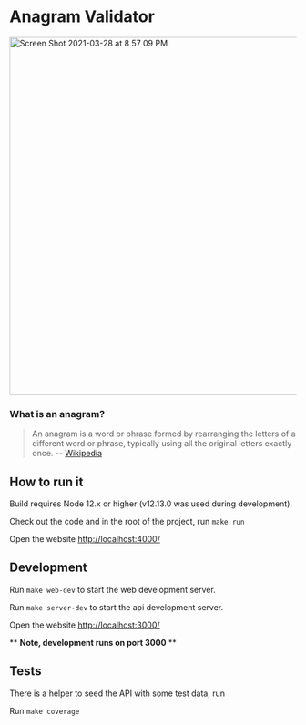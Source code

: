 # Anagram Validator

<img width="629" alt="Screen Shot 2021-03-28 at 8 57 09 PM" src="https://user-images.githubusercontent.com/119498/112774621-3e0b5400-9008-11eb-9fe4-42ca0be1b5ae.png">

### What is an anagram?

> An anagram is a word or phrase formed by rearranging the letters of a different word or phrase, typically using all the original letters exactly once. -- [Wikipedia](https://en.wikipedia.org/wiki/Anagram)

## How to run it

Build requires Node 12.x or higher (v12.13.0 was used during development).

Check out the code and in the root of the project, run `make run`

Open the website [http://localhost:4000/](http://localhost:4000/)

## Development

Run `make web-dev` to start the web development server.

Run `make server-dev` to start the api development server.

Open the website [http://localhost:3000/](http://localhost:3000/)

\*\* **Note, development runs on port 3000** \*\*

## Tests

There is a helper to seed the API with some test data, run

Run `make coverage`
 
